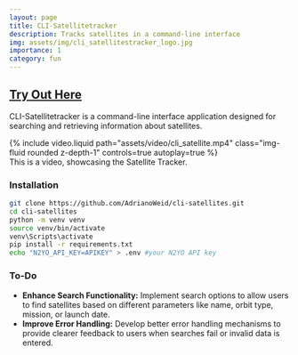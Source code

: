 ```yaml
---
layout: page
title: CLI-Satellitetracker
description: Tracks satellites in a command-line interface 
img: assets/img/cli_satellitestracker_logo.jpg
importance: 1
category: fun
---
```

## [Try Out Here](https://github.com/AdrianoWeid/cli-satellites)

CLI-Satellitetracker is a command-line interface application designed for searching and retrieving information about satellites.

<div class="row mt-3">
    <div class="col-sm mt-3 mt-md-0">
        {% include video.liquid path="assets/video/cli_satellite.mp4" class="img-fluid rounded z-depth-1" controls=true autoplay=true %}
    </div>
</div>
<div class="caption">
    This is a video, showcasing the Satellite Tracker.
</div>

### Installation
```zsh
git clone https://github.com/AdrianoWeid/cli-satellites.git
cd cli-satellites
python -m venv venv
source venv/bin/activate
venv\Scripts\activate
pip install -r requirements.txt
echo "N2YO_API_KEY=APIKEY" > .env #your N2YO API key
```
### To-Do
- **Enhance Search Functionality:** Implement search options to allow users to find satellites based on different parameters like name, orbit type, mission, or launch date.
- **Improve Error Handling:** Develop better error handling mechanisms to provide clearer feedback to users when searches fail or invalid data is entered.


